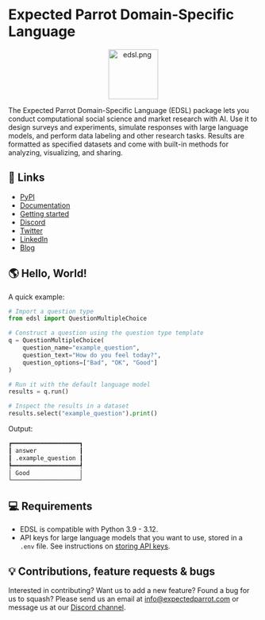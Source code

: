 # Expected Parrot Domain-Specific Language 
<p align="center">
  <img src="https://github.com/expectedparrot/edsl/blob/main/static/logo.png?raw=true" alt="edsl.png" width="100"/>
</p>

The Expected Parrot Domain-Specific Language (EDSL) package lets you conduct computational social science and market research with AI. Use it to design surveys and experiments, simulate responses with large language models, and perform data labeling and other research tasks. Results are formatted as specified datasets and come with built-in methods for analyzing, visualizing, and sharing. 

## 🔗 Links
- [PyPI](https://pypi.org/project/edsl/)
- [Documentation](https://docs.expectedparrot.com)
- [Getting started](https://docs.expectedparrot.com/en/latest/starter_tutorial.html) 
- [Discord](https://discord.com/invite/mxAYkjfy9m)
- [Twitter](https://x.com/ExpectedParrot)
- [LinkedIn](https://www.linkedin.com/company/expectedparrot/)
- [Blog](https://blog.expectedparrot.com)

## 🌎 Hello, World!
A quick example:

```python
# Import a question type
from edsl import QuestionMultipleChoice

# Construct a question using the question type template
q = QuestionMultipleChoice(
    question_name="example_question",
    question_text="How do you feel today?",
    question_options=["Bad", "OK", "Good"]
)

# Run it with the default language model
results = q.run()

# Inspect the results in a dataset
results.select("example_question").print()
```

Output:
```python
┏━━━━━━━━━━━━━━━━━━━┓
┃ answer            ┃
┃ .example_question ┃
┡━━━━━━━━━━━━━━━━━━━┩
│ Good              │
└───────────────────┘
```

## 💻 Requirements
* EDSL is compatible with Python 3.9 - 3.12.
* API keys for large language models that you want to use, stored in a `.env` file.
See instructions on [storing API keys](https://docs.expectedparrot.com/en/latest/api_keys.html).

## 💡 Contributions, feature requests & bugs
Interested in contributing? Want us to add a new feature? Found a bug for us to squash? 
Please send us an email at [info@expectedparrot.com](mailto:info@expectedparrot.com) or message us at our [Discord channel](https://discord.com/invite/mxAYkjfy9m).
